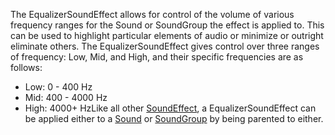 The EqualizerSoundEffect allows for control of the volume of various frequency
ranges for the Sound or SoundGroup the effect is applied to. This can be used
to highlight particular elements of audio or minimize or outright eliminate
others. The EqualizerSoundEffect gives control over three ranges of frequency:
Low, Mid, and High, and their specific frequencies are as follows:

- Low: 0 - 400 Hz
- Mid: 400 - 4000 Hz
- High: 4000+ HzLike all other [SoundEffect](https://create.roblox.com/docs/reference/engine/classes/SoundEffect), a EqualizerSoundEffect can be
  applied either to a [Sound](https://create.roblox.com/docs/reference/engine/classes/Sound) or [SoundGroup](https://create.roblox.com/docs/reference/engine/classes/SoundGroup) by being parented to either.